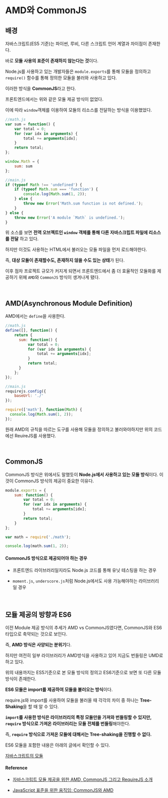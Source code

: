 # AMD와 CommonJS

## 배경

자바스크립트(ES5 기준)는 파이썬, 루비, 다른 스크립트 언어 계열과 차이점이 존재한다.

바로 **모듈 사용의 표준이 존재하지 않는다는 것**이다.

Node.js를 사용하고 있는 개발자들은 `module.exports`를 통해 모듈을 정의하고 `require()` 함수를 통해 정의한 모듈을 불러와 사용하고 있다.

이러한 방식을 **CommonJS**라고 한다.

프론트엔드에서는 위와 같은 모듈 제공 방식이 없었다.

이에 따라 `window`객체를 이용하여 모듈의 리소스를 전달하는 방식을 이용했었다.

```js
//math.js
var sum = function() {
    var total = 0;
    for (var idx in arguments) {
        total += arguments[idx];
    }
    return total;
};

window.Math = {
    sum: sum
};
```

```js
//main.js
if (typeof Math !== 'undefined') {
    if (typeof Math.sum === 'function') {
        console.log(Math.sum(1, 2));
    } else {
        throw new Error('Math.sum function is not defined.');
    }
} else {
    throw new Error('A module `Math` is undefined.');
}
```

위 소스를 보면 **전역 오브젝트인 `window` 객체를 통해 다른 자바스크립트 파일에 리소스를 전달** 하고 있다.

하지만 이것도 사용하는 HTML에서 불러오는 모듈 파일을 먼저 로드해야한다.

즉, **대상 모듈이 존재할수도, 존재하지 않을 수도 있는 상태**가 된다.

이후 점차 프로젝트 규모가 커지게 되면서 프론트엔드에서 좀 더 효율적인 모듈화를 제공하기 위헤 `AMD`와 `CommonJS` 방식이 생겨나게 됐다.

<br/>

## AMD(Asynchronous Module Definition)

AMD에서는 `define`을 사용한다.

```js
//math.js
define([], function() {
    return {
      sum: function() {
          var total = 0;
          for (var idx in arguments) {
              total += arguments[idx];
          }
          return total;
      }
    };
});
```

```js
//main.js
requirejs.config({
    baseUrl: './'
});

require(['math'], function(Math) {
  console.log(Math.sum(1, 2));
});
```

원래 AMD의 규칙을 따르는 도구를 사용해 모듈을 정의하고 불러와야하지만 위의 코드에선 ReuireJS를 사용했다.

<br/>

## CommonJS

CommonJS 방식은 위에서도 말했듯이 **Node.js에서 사용하고 있는 모듈 방식**이다. 이것이 CommonJS 방식의 제공이 중요한 이유다.

```js
module.exports = {
    sum: function() {
        var total = 0;
        for (var idx in arguments) {
            total += arguments[idx];
        }
        return total;
    }
};
```

```js
var math = require('./math');

console.log(math.sum(1, 2));
```

#### CommonJS 방식으로 제공되어야 하는 경우

* 프론트엔드 라이브러리일지라도 Node.js 코드를 통해 유닛 테스팅을 하는 경우

* `moment.js`, `underscore.js`처럼 Node.js에서도 사용 가능해야하는 라이브러리 일 경우 

<br/>

## 모듈 제공의 방향과 ES6

이전 Module 제공 방식의 추세가  AMD vs CommonJS였다면, CommonJS와 ES6 타입으로 축약되는 것으로 보인다. 

즉, **AMD 방식은 사양되는 분위기**다.

하지만 여전히 일부 라이브러리가 AMD방식을 사용하고 있어 지금도 번들링은 UMD로 하고 있다.

위의 내용까지는 ES5기준으로 본 모듈 방식의 정의고 ES6기준으로 보면 또 다른 모듈 방식이 존재한다.

**ES6 모듈은 import를 제공하여 모듈을 불러오는 방식**이다.

require.js와 import를 사용하여 모듈을 불러올 때 각각의 차이 중 하나는 **Tree-Shaking**을 할 때 알 수 있다.

**`import`를 사용한 방식은 라이브러리의 특정 모듈만을 가져와 번들링할 수 있지만, `require` 방식으로 가져온 라이브러리는 모듈 전체를 번들링**해야한다.

즉, **`require` 방식으로 가져온 모듈에 대해서는 Tree-shaking을 진행할 수 없다.**

ES6 모듈을 포함한 내용은 아래의 글에서 확인할 수 있다.

[자바스크립트의 모듈](https://github.com/BKJang/Concept_of_FrontEnd/blob/master/JavaScript/%EC%9E%90%EB%B0%94%EC%8A%A4%ED%81%AC%EB%A6%BD%ED%8A%B8%EC%9D%98%20%EB%AA%A8%EB%93%88(Module).md)

#### Reference

- [자바스크립트 모듈 제공을 위한 AMD, CommonJS 그리고 RequireJS 소개](https://blog.pigno.se/post/157992405313/%EC%9E%90%EB%B0%94%EC%8A%A4%ED%81%AC%EB%A6%BD%ED%8A%B8-%EB%AA%A8%EB%93%88-%EC%A0%9C%EA%B3%B5%EC%9D%84-%EC%9C%84%ED%95%9C-amd-commonjs-%EA%B7%B8%EB%A6%AC%EA%B3%A0-requirejs-%EC%86%8C%EA%B0%9C)

- [JavaScript 표준을 위한 움직임: CommonJS와 AMD](https://d2.naver.com/helloworld/12864)